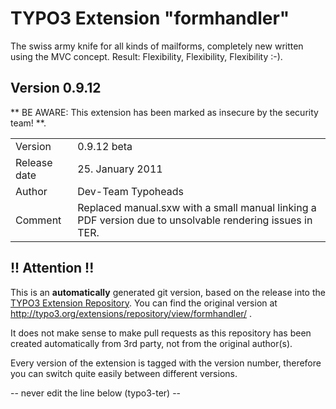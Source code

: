 # TYPO3 Extension "formhandler"
The swiss army knife for all kinds of mailforms, completely new written using the MVC concept. Result: Flexibility, Flexibility, Flexibility  :-).

## Version 0.9.12
** BE AWARE: This extension has been marked as insecure by the security team! **.



<table>
	<tr><td>Version</td><td>0.9.12 beta</td></tr>
	<tr><td>Release date</td><td>25. January 2011</td></tr>
	<tr><td>Author</td><td>Dev-Team Typoheads</td></tr>
	<tr><td>Comment</td><td>Replaced manual.sxw with a small manual linking a PDF version due to unsolvable rendering issues in TER.</td></tr>
</table>

## !! Attention !!
This is an **automatically** generated git version, based on the release into the [TYPO3 Extension Repository](http://www.typo3.org/extensions/).
You can find the original version at http://typo3.org/extensions/repository/view/formhandler/ .

It does not make sense to make pull requests as this repository has been created automatically from 3rd party, not from the original author(s).

Every version of the extension is tagged with the version number, therefore you can switch quite easily between different versions.


-- never edit the line below (typo3-ter) --